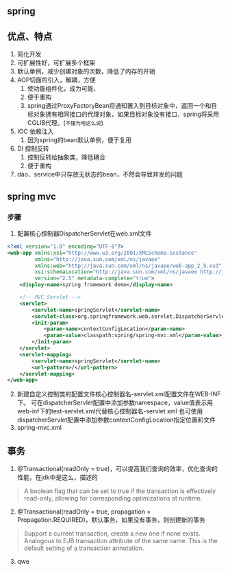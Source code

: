 ## spring

## 优点、特点
1. 简化开发
1. 可扩展性好，可扩展多个框架
2. 默认单例，减少创建对象的次数，降低了内存的开销
3. AOP切面的引入，解耦，方便
    1. 使功能组件化，成为可能、
    2. 便于重构
    3. spring通过ProxyFactoryBean将通知置入到目标对象中，返回一个和目标对象拥有相同接口的代理对象，如果目标对象没有接口，spring将采用CGLIB代理。(`不懂为啥这么说`)
4. IOC 依赖注入
   1. 因为spring的bean默认单例，便于复用
5. DI  控制反转
   1. 控制反转给抽象类，降低耦合
    2. 便于重构
6. dao、service中只存放无状态的bean，不然会导致并发的问题


## spring mvc
### 步骤
1. 配置核心控制器DispatcherServlet在web.xml文件
```xml
<?xml version="1.0" encoding="UTF-8"?>
<web-app xmlns:xsi="http://www.w3.org/2001/XMLSchema-instance"
         xmlns="http://java.sun.com/xml/ns/javaee"
         xmlns:web="http://java.sun.com/xml/ns/javaee/web-app_2_5.xsd"
         xsi:schemaLocation="http://java.sun.com/xml/ns/javaee http://java.sun.com/xml/ns/javaee/web-app_2_5.xsd"
         version="2.5" metadata-complete="true">
    <display-name>spring framework demo</display-name>

    <!-- MVC Servlet -->
    <servlet>
        <servlet-name>springServlet</servlet-name>
        <servlet-class>org.springframework.web.servlet.DispatcherServlet</servlet-class>
        <init-param>
            <param-name>contextConfigLocation</param-name>
            <param-value>classpath:spring/spring-mvc.xml</param-value>
        </init-param>
    </servlet>
    <servlet-mapping>
        <servlet-name>springServlet</servlet-name>
        <url-pattern>/</url-pattern>
    </servlet-mapping>
</web-app>
```

2. 新建自定义控制类的配置文件核心控制器名-servlet.xml配置文件在WEB-INF下。
可在dispatcherServlet配置中添加参数namespace，value值表示用web-inf下的test-servlet.xml代替核心控制器名-servlet.xml
也可使用dispatcherServlet配置中添加参数contextConfigLocation指定位置和文件
3. spring-mvc.xml


## 事务

1. @Transactional(readOnly = true)，可以提高我们查询的效率，优化查询的性能，在jdk中是这么，描述的 
> A boolean flag that can be set to true if the transaction is effectively read-only, allowing for corresponding optimizations at runtime.

2. @Transactional(readOnly = true, propagation = Propagation.REQUIRED)，默认事务，如果没有事务，则创建新的事务
> Support a current transaction, create a new one if none exists. Analogous to EJB transaction attribute of the same name.
This is the default setting of a transaction annotation.
3. qwe 
